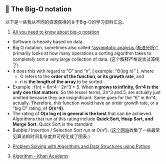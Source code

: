 ## :snail: The Big-O notation

以下是一些我从不同的资源获得的关于Big-O的学习资料汇总。

1. [All you need to know about big-o notation](https://medium.freecodecamp.org/all-you-need-to-know-about-big-o-notation-to-crack-your-next-coding-interview-9d575e7eec4)
- Software is heavily based on data. 
- Big O notation, sometimes also called [“asymptotic analysis (渐进分析)”](https://en.wikipedia.org/wiki/Asymptotic_analysis), 
primarily looks at how many operations a sorting algorithm takes to completely sort a very large collection of data. 
(这个解释严格说太过笼统了)
- It does this with regard to “O” and “n”, ( example: “O(log n)” ), where
    - O refers to the **order of the function, or its growth rate**, and
    - n is **the length of the array** to be sorted.
- Example : f(n) = 6n^4 - 2n^3 + 5. When **n grows to infinity, 6n^4 is the only one that matters**. 
So the lesser terms, 2n^3 and 5, are actually just omitted because they are insignificant. 
Same goes for the “6” in 6n^4, actually. Therefore, this function would have an order growth rate, or a “big O” rating, of **O(n^4)**.
- The rating of **O(n log n) in general is the best** that can be achieved. 
Algorithms that run at this rating include **Quick Sort, Heap Sort, and Merge Sort**. Quick Sort is the standard
- Bubble / Insertion / Selection Sort run at O(n²). ([这个网站](http://bigocheatsheet.com/)收集了一些最常见算法的时间复杂度并可视化成了图表.)

2. [Problem Solving with Algorithms and Data Structures using Python](https://interactivepython.org/courselib/static/pythonds/index.html)

3. [Algorithm - Khan Academy](https://www.khanacademy.org/computing/computer-science/algorithms)
